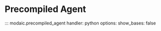 # Precompiled Agent

::: modaic.precompiled_agent
    handler: python
    options:
        show_bases: false 

